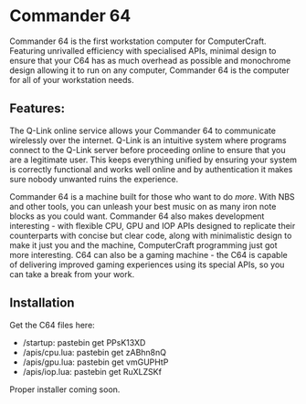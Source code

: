 # Commander 64

Commander 64 is the first workstation computer for ComputerCraft. Featuring unrivalled efficiency with specialised APIs, minimal design to ensure that your C64 has as much overhead as possible and monochrome design allowing it to run on any computer, Commander 64 is the computer for all of your workstation needs.

## Features:

The Q-Link online service allows your Commander 64 to communicate wirelessly over the internet. Q-Link is an intuitive system where programs connect to the Q-Link server before proceeding online to ensure that you are a legitimate user. This keeps everything unified by ensuring your system is correctly functional and works well online and by authentication it makes sure nobody unwanted ruins the experience.

Commander 64 is a machine built for those who want to do *more*. With NBS and other tools, you can unleash your best music on as many iron note blocks as you could want. Commander 64 also makes development interesting - with flexible CPU, GPU and IOP APIs designed to replicate their counterparts with concise but clear code, along with minimalistic design to make it just you and the machine, ComputerCraft programming just got more interesting. C64 can also be a gaming machine - the C64 is capable of delivering improved gaming experiences using its special APIs, so you can take a break from your work.

## Installation

Get the C64 files here:

- /startup: pastebin get PPsK13XD
- /apis/cpu.lua: pastebin get zABhn8nQ
- /apis/gpu.lua: pastebin get vmGUPHtP
- /apis/iop.lua: pastebin get RuXLZSKf

Proper installer coming soon.
